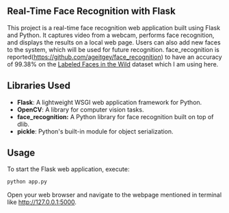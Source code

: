 ## Real-Time Face Recognition with Flask
This project is a real-time face recognition web application built using Flask and Python. It captures video from a webcam, performs face recognition, and displays the results on a local web page. Users can also add new faces to the system, which will be used for future recognition. face_recognition is reported(https://github.com/ageitgey/face_recognition) to have an accuracy of 99.38% on the [Labeled Faces in the Wild](http://vis-www.cs.umass.edu/lfw/) dataset which I am using here.
## Libraries Used
* **Flask**: A lightweight WSGI web application framework for Python.
* **OpenCV**: A library for computer vision tasks.
* **face_recognition:** A Python library for face recognition built on top of dlib.
* **pickle**: Python's built-in module for object serialization.

## Usage
To start the Flask web application, execute:
```python
python app.py
```
Open your web browser and navigate to the webpage mentioned in terminal like http://127.0.0.1:5000.



